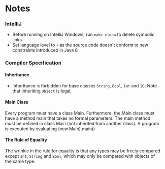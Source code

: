 # Notes
### IntelliJ
- Before running on IntelliJ Windows; run `make clean` to delete symbolic links.
- Set language level to `7` as the source code doesn't conform to new constraints introduced in Java 8

### Compiler Specification
#### Inheritance
- Inheritance is forbidden for base classes `String`, `Bool`, `Int` and `IO`; Note that inheriting `Object` is legal.
#### Main Class
Every program must have a class Main. Furthermore, the Main class must have a method main that
takes no formal parameters. The main method must be defined in class Main (not inherited from another
class). A program is executed by evaluating (new Main).main()
#### The Rule of Equality
The wrinkle in the rule for equality is that any types may be freely compared except `Int`, `String`
and `Bool`, which may only be compared with objects of the same type.